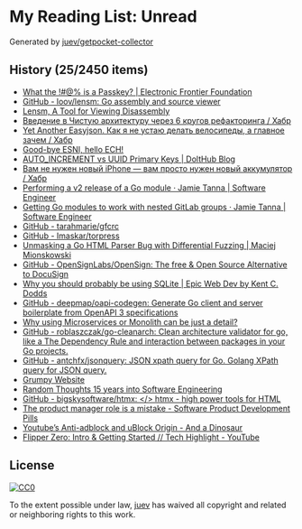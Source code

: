 # My Reading List: Unread

Generated by [juev/getpocket-collector](https://github.com/juev/getpocket-collector)

## History (25/2450 items)

- [What the !#@% is a Passkey? | Electronic Frontier Foundation](https://www.eff.org/what-is-a-passkey)
- [GitHub - loov/lensm: Go assembly and source viewer](https://github.com/loov/lensm)
- [Lensm, A Tool for Viewing Disassembly](https://www.storj.io/blog/lensm)
- [Введение в Чистую архитектуру через 6 кругов рефакторинга / Хабр](https://habr.com/ru/articles/770494/)
- [Yet Another Easyjson. Как я не устаю делать велосипеды, а главное зачем / Хабр](https://habr.com/ru/companies/timeweb/articles/769718/)
- [Good-bye ESNI, hello ECH!](https://blog.cloudflare.com/encrypted-client-hello/)
- [AUTO_INCREMENT vs UUID Primary Keys | DoltHub Blog](https://www.dolthub.com/blog/2023-10-27-uuid-keys/)
- [Вам не нужен новый iPhone — вам просто нужен новый аккумулятор / Хабр](https://habr.com/ru/articles/770436/)
- [Performing a v2 release of a Go module · Jamie Tanna | Software Engineer](https://www.jvt.me/posts/2023/10/28/go-module-v2/)
- [Getting Go modules to work with nested GitLab groups · Jamie Tanna | Software Engineer](https://www.jvt.me/posts/2023/10/28/private-gitlab-subgroup-go/)
- [GitHub - tarahmarie/gfcrc](https://github.com/tarahmarie/gfcrc)
- [GitHub - Imaskar/torpress](https://github.com/Imaskar/torpress)
- [Unmasking a Go HTML Parser Bug with Differential Fuzzing | Maciej Mionskowski](https://mionskowski.pl/posts/unmasking-go-html-parser-bug/)
- [GitHub - OpenSignLabs/OpenSign: The free & Open Source Alternative to DocuSign](https://github.com/OpenSignLabs/OpenSign)
- [Why you should probably be using SQLite | Epic Web Dev by Kent C. Dodds](https://www.epicweb.dev/why-you-should-probably-be-using-sqlite)
- [GitHub - deepmap/oapi-codegen: Generate Go client and server boilerplate from OpenAPI 3 specifications](https://github.com/deepmap/oapi-codegen)
- [Why using Microservices or Monolith can be just a detail?](https://threedots.tech/post/microservices-or-monolith-its-detail/)
- [GitHub - roblaszczak/go-cleanarch: Clean architecture validator for go, like a The Dependency Rule and interaction between packages in your Go projects.](https://github.com/roblaszczak/go-cleanarch)
- [GitHub - antchfx/jsonquery: JSON xpath query for Go. Golang XPath query for JSON query.](https://github.com/antchfx/jsonquery)
- [Grumpy Website](https://grumpy.website/1389)
- [Random Thoughts 15 years into Software Engineering](https://roughlywritten.substack.com/p/random-thoughts-15-years-into-software)
- [GitHub - bigskysoftware/htmx: </> htmx - high power tools for HTML](https://github.com/bigskysoftware/htmx)
- [The product manager role is a mistake - Software Product Development Pills](https://sollecitom.github.io/software-product-development-blog/posts/2023/2023-10-21-product-manager-role-is-a-mistake/)
- [Youtube’s Anti-adblock and uBlock Origin - And a Dinosaur](https://andadinosaur.com/youtube-s-anti-adblock-and-ublock-origin)
- [Flipper Zero: Intro & Getting Started // Tech Highlight - YouTube](https://www.youtube.com/live/bn4tcA1rTYM)

## License

[![CC0](https://mirrors.creativecommons.org/presskit/buttons/88x31/svg/cc-zero.svg)](https://creativecommons.org/publicdomain/zero/1.0/)

To the extent possible under law, [juev](https://github.com/juev) has waived all copyright and related or neighboring rights to this work.
